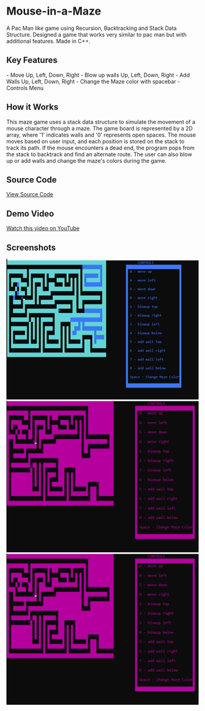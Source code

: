 # Mouse-in-a-Maze
A Pac Man like game using Recursion, Backtracking and Stack Data Structure.
Designed a game that works very similar to pac man but with additional features.
Made in C++.


<h2> Key Features </h2>
- Move Up, Left, Down, Right
- Blow up walls Up, Left, Down, Right
- Add Walls Up, Left, Down, Right
- Change the Maze color with spacebar
- Controls Menu

<h2> How it Works </h2>
This maze game uses a stack data structure to simulate the movement of a mouse character through a maze. The game board is represented by a 2D array, where '1' indicates walls and '0' represents open spaces. The mouse moves based on user input, and each position is stored on the stack to track its path. If the mouse encounters a dead end, the program pops from the stack to backtrack and find an alternate route. The user can also blow up or add walls and change the maze's colors during the game.

<h2> Source Code </h2>

[View Source Code](https://github.com/jogg7/Text-Brush/blob/main/Source.cpp)


<h2> Demo Video </h2>

[Watch this video on YouTube](https://www.youtube.com/watch?v=CuPezVZll8U)

<h2> Screenshots </h2>

![Sample Image 1](https://github.com/jogg7/PNGs/blob/main/mouse%20in%20maze%202.png)
![Sample Image 2](https://github.com/jogg7/PNGs/blob/main/mouse%20in%20maze%203.png)
![Sample Image 3](https://github.com/jogg7/PNGs/blob/main/mouse%20in%20maze%203.png)

